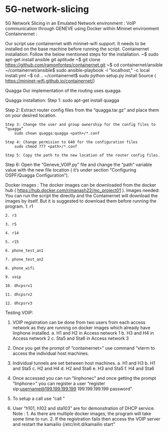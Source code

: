 # 5G-network-slicing
5G Network Slicing in an Emulated Network environment : VoIP communication through GENEVE using Docker within Mininet environment
Containnernet :

Our script use containernet with mininet-wifi support. It needs to be installed on the base machine before running the script.
Containernet installation:
Follow the below mentioned steps for the installation.
~$ sudo apt-get install ansible git aptitude
~$ git clone https://github.com/ramonfontes/containernet.git
~$ cd containernet/ansible
~/containernet/ansible$ sudo ansible-playbook -i "localhost," -c local install.yml
~$ cd ..
~/containernet$ sudo python setup.py install
	Source ( https://mininet-wifi.github.io/containernet/)

Quagga
Our implementation of the routing uses quagga. 

Quagga installation: 
	Step 1: sudo apt-get install quagga

Step 2: Extract router config files from the “quagga.tar.gz” and place them on your desired location.
	
	Step 3: Change the user and group ownership for the config files to “quagga”
		sudo chown quagga:quagga <path>/*.conf
	
	Step 4: Change permision to 640 for the configuration files
		sudo chmod 777 <path>/*.conf
	
	Step 5: Copy the path to the new location of the router config files.


Step 6: Open the “Geneve_VOIP.py” file and change the “path” variable value with the new file location ( it’s under section “Configuring OSPF/Quagga Configuration”).

Docker images :
The docker images can be downloaded from the docker hub  ( https://hub.docker.com/r/manash22/mc_project01 ).
Images needed: 
You can run the script the directly and the Containernet will download the images by itself. But it is suggested to download them before running the program.
    1. r1
    
    2. r3
    
    3. r5
    
    4. r14
    
    5. r15
    
    6. phone_test_an1
    
    7. phone_test_an2
    
    8. phone_wifi
    
    9. voip
    
    10. dhcpsrv1
    
    11. dhcpsrv2
    
    12. dhcpsrv3
Testing VOIP:
   
   1. VOIP registration can be done from two users from each access network as they are running on docker images which already have linphone installed.
        a. H1 and H2 in Access network 1
        b. H3 and H4 in Access network 2
        c. Sta5 and Sta6 in Access network 3
   
   2. Once you get the prompt of “containernet>” use command “xterm <host> to access the individual host machines.
   
   3. Individual tunnels are set between host machines.
        a. H1 and H3
        b. H1 and Sta5
        c. H2 and H4
        d. H2 and Sta6
        e. H3 and Sta5
        f. H4 and Sta6
   
   4. Once accessed you can run “linphonec” and once getting the prompt “linphone>” you can register a user “register sip:username@199.199.199.199 199.199.199.199 password”.
    
   5. To setup a call use “call <username>”
    
   6. User “h101, h102 and sta103” are for demonstration of DHCP service.
Note : 
    1. As there are multiple docker images, the program will take some time to run.
    2. If the registration fails then access the VOIP server and restart the kamailio (/etc/init.d/kamailio start”
